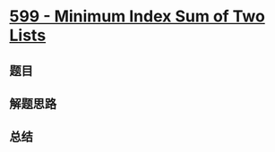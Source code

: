 # [599 - Minimum Index Sum of Two Lists](https://leetcode.com/problems/minimum-index-sum-of-two-lists/)

## 题目


## 解题思路


## 总结


